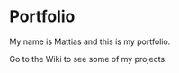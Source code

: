 # Portfolio

My name is Mattias and this is my portfolio.

Go to the Wiki to see some of my projects.
